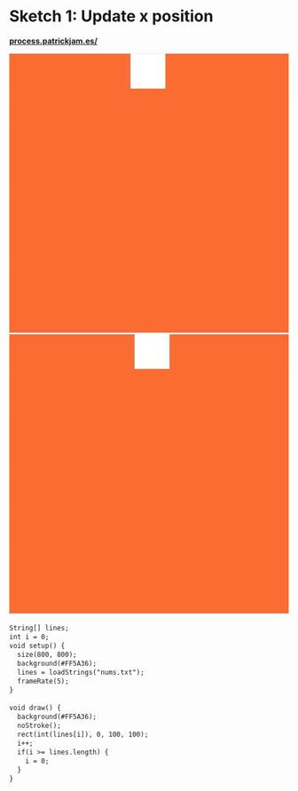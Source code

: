 # Sketch 1: Update x position

**[process.patrickjam.es/](https://process.patrickjam.es/2020/09/08/week-2-input-from-stored-values/)**

![Sketch 1 gif](/documentationAssets/sketch1_1.gif)
![Sketch 1 gif](/documentationAssets/sketch1_2.gif)

```processing
String[] lines;
int i = 0;
void setup() {
  size(800, 800);
  background(#FF5A36);
  lines = loadStrings("nums.txt");
  frameRate(5);
}

void draw() {
  background(#FF5A36);
  noStroke();
  rect(int(lines[i]), 0, 100, 100);
  i++;
  if(i >= lines.length) {
    i = 0;
  }
}
```